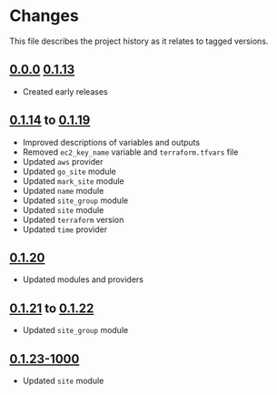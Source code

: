 # Changes
This file describes the project history as it relates to tagged versions.

## [0.0.0](.) [0.1.13](.)
- Created early releases

## [0.1.14](.) to [0.1.19](.)
- Improved descriptions of variables and outputs
- Removed `ec2_key_name` variable and `terraform.tfvars` file
- Updated `aws` provider
- Updated `go_site` module
- Updated `mark_site` module
- Updated `name` module
- Updated `site_group` module
- Updated `site` module
- Updated `terraform` version
- Updated `time` provider

## [0.1.20](.)
- Updated modules and providers

## [0.1.21](.) to [0.1.22](.)
- Updated `site_group` module

## [0.1.23-1000](.)
- Updated `site` module
